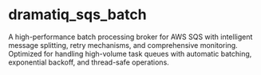 # dramatiq_sqs_batch
A high-performance batch processing broker for AWS SQS with intelligent message splitting, retry mechanisms, and comprehensive monitoring. Optimized for handling high-volume task queues with automatic batching, exponential backoff, and thread-safe operations.

